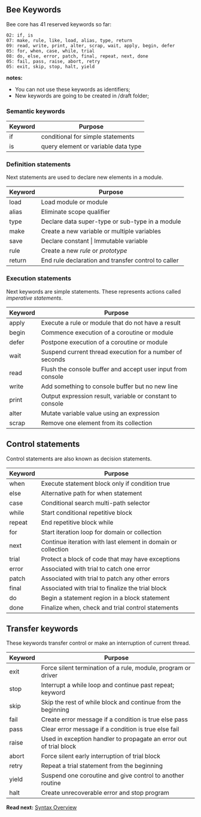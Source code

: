 ## Bee Keywords

Bee core has 41 reserved keywords so far: 

```
02: if, is
07: make, rule, like, load, alias, type, return
09: read, write, print, alter, scrap, wait, apply, begin, defer
05: for, when, case, while, trial
08: do, else, error, patch, final, repeat, next, done 
05: fail, pass, raise, abort, retry
05: exit, skip, stop, halt, yield
```

**notes:** 

* You can not use these keywords as identifiers;
* New keywords are going to be created in /draft folder;

### Semantic keywords

| Keyword  | Purpose
|----------|--------------------------------------------------------------
| if       | conditional for simple statements
| is       | query element or variable data type

### Definition statements

Next statements are used to declare new elements in a module.

| Keyword  | Purpose
|----------|-------------------------------------------------------------------
| load     | Load module or module
| alias    | Eliminate scope qualifier
| type     | Declare data super-type or sub-type in a module
| make     | Create a new variable or multiple variables
| save     | Declare constant \| Immutable variable
| rule     | Create a new _rule_ or _prototype_
| return   | End rule declaration and transfer control to caller


### Execution statements

Next keywords are simple statements. These represents actions called _imperative statements_.

| Keyword  | Purpose
|----------|-----------------------------------------------------------------------------
| apply    | Execute a rule or module that do not have a result
| begin    | Commence execution of a coroutine or module 
| defer    | Postpone execution of a coroutine or module 
| wait     | Suspend current thread execution for a number of seconds
| read     | Flush the console buffer and accept user input from console 
| write    | Add something to console buffer but no new line 
| print    | Output expression result, variable or constant to console 
| alter    | Mutate variable value using an expression
| scrap    | Remove one element from its collection


## Control statements

Control statements are also known as decision statements.

| Keyword  | Purpose
|----------|------------------------------------------------------------
| when     | Execute statement block only if condition true
| else     | Alternative path for when statement
| case     | Conditional search multi-path selector
| while    | Start conditional repetitive block
| repeat   | End repetitive block while
| for      | Start iteration loop for domain or collection
| next     | Continue iteration with last element in domain or collection
| trial    | Protect a block of code that may have exceptions
| error    | Associated with trial to catch one error
| patch    | Associated with trial to patch any other errors
| final    | Associated with trial to finalize the trial block
| do       | Begin a statement region in a block statement
| done     | Finalize when, check and trial control statements


## Transfer keywords

These keywords transfer control or make an interruption of current thread. 

| Keyword  | Purpose
|----------|--------------------------------------------------------------------
| exit     | Force silent termination of a rule, module, program or driver
| stop     | Interrupt a while loop and continue past repeat; keyword
| skip     | Skip the rest of while block and continue from the beginning
| fail     | Create error message if a condition is true else pass
| pass     | Clear error message if a condition is true else fail
| raise    | Used in exception handler to propagate an error out of trial block
| abort    | Force silent early interruption of trial block
| retry    | Repeat a trial statement from the beginning
| yield    | Suspend one coroutine and give control to another routine
| halt     | Create unrecoverable error and stop program

**Read next:** [Syntax Overview](overview.md)